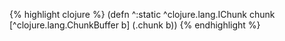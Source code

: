 {% highlight clojure %}
(defn ^:static ^clojure.lang.IChunk chunk [^clojure.lang.ChunkBuffer b]
  (.chunk b))
{% endhighlight %}
